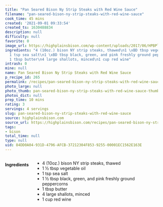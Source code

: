 ```yaml
---
title: "Pan Seared Bison Ny Strip Steaks with Red Wine Sauce"
filename: "pan-seared-bison-ny-strip-steaks-with-red-wine-sauce"
cook_time: 45 mins
created: '2021-09-01 09:33:54'
created_ts: 1630488834
description: null
difficulty: null
favorite: 0
image_url: https://highplainsbison.com/wp-content/uploads/2017/06/HPBPlaceHolder-457x300.png
ingredients: "4 (10oz.) bison NY strip steaks, thawed\n1 \xBD tbsp vegetable oil\n\
  1 tsp sea salt\n1 \xBD tbsp black, green, and pink freshly ground peppercorns\n\
  1 tbsp butter\n4 large shallots, minced\n1 cup red wine"
intrash: 0
mine: null
name: Pan Seared Bison Ny Strip Steaks with Red Wine Sauce
p_recipe_id: 265
permalink: /recipes/pan-seared-bison-ny-strip-steaks-with-red-wine-sauce
photo_large: null
photo_thumb: pan-seared-bison-ny-strip-steaks-with-red-wine-sauce-thumb.jpg
photos_dict: null
prep_time: 10 mins
rating: 3
servings: 4 servings
slug: pan-seared-bison-ny-strip-steaks-with-red-wine-sauce
source: highplainsbison.com
source_url: https://highplainsbison.com/recipes/pan-seared-bison-ny-strip-steaks-red-wine-sauce/
tags:
- bison
total_time: null
type: null
uid: 84DD0A04-931D-4796-AFCB-37212304F853-9255-00001EC1562E163E
---
```

<div class="columns large-7 small-12" id="writeup">	</div><!-- #writeup -->
</div><!-- #row-one -->
<div class="row" id="row-two">	<div class="columns large-4 small-12" id="ingredients"><h4>Ingredients</h4><div class="box box-ingredients content"><ul>
<li>4 (10oz.) bison NY strip steaks, thawed</li>
<li>1 ½ tbsp vegetable oil</li>
<li>1 tsp sea salt</li>
<li>1 ½ tbsp black, green, and pink freshly ground peppercorns</li>
<li>1 tbsp butter</li>
<li>4 large shallots, minced</li>
<li>1 cup red wine</li>
</ul>
</div>	</div>	<div class="columns large-6 small-12" id="directions">	</div>